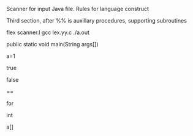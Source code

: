 Scanner for input Java file.
Rules for language construct


Third section, after %% is auxillary procedures, supporting subroutines

flex scanner.l
gcc lex.yy.c
./a.out

public static void main(String args[])

a=1

true

false

==

for

int

a[]